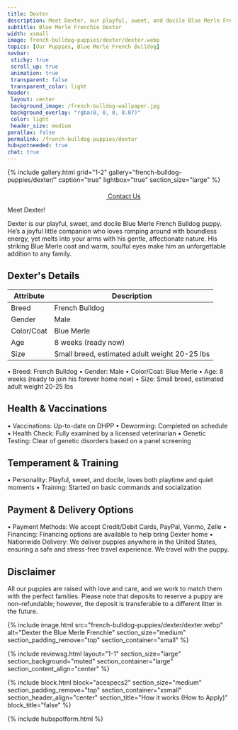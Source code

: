 ```yaml
---
title: Dexter
description: Meet Dexter, our playful, sweet, and docile Blue Merle French Bulldog puppy.
subtitle: Blue Merle Frenchie Dexter
width: xsmall
image: french-bulldog-puppies/dexter/dexter.webp
topics: [Our Puppies, Blue Merle French Bulldog]
navbar:
 sticky: true
 scroll_up: true
 animation: true
 transparent: false
 transparent_color: light
header:
 layout: center
 background_image: /french-bulldog-wallpaper.jpg
 background_overlay: "rgba(0, 0, 0, 0.07)"
 color: light
 header_size: medium
parallax: false
permalink: /french-bulldog-puppies/dexter
hubspotneeded: true
chat: true
---
```


{% include gallery.html
grid="1-2"
gallery="french-bulldog-puppies/dexter/"
caption="true"
lightbox="true"
section_size="large"
%}

<center><a class="uk-button uk-button-danger uk-border-pill uk-button-xlarge my-border-rounded" href="tel:212-739-0182">
    <span data-uk-icon="phone" class="uk-icon">
        <svg width="20" height="20" viewBox="0 0 20 20" xmlns="http://www.w3.org/2000/svg"></svg>
    </span>
    Contact Us
</a>
</center>

Meet Dexter!

Dexter is our playful, sweet, and docile Blue Merle French Bulldog puppy. He’s a joyful little companion who loves romping around with boundless energy, yet melts into your arms with his gentle, affectionate nature. His striking Blue Merle coat and warm, soulful eyes make him an unforgettable addition to any family.

## Dexter's Details

| Attribute       | Description                |
| --------------- | -------------------------- |
| Breed           | French Bulldog             |
| Gender          | Male                       |
| Color/Coat      | Blue Merle                 |
| Age             | 8 weeks (ready now)        |
| Size            | Small breed, estimated adult weight 20-25 lbs |

  • Breed: French Bulldog
  • Gender: Male
  • Color/Coat: Blue Merle
  • Age: 8 weeks (ready to join his forever home now)
  • Size: Small breed, estimated adult weight 20-25 lbs

## Health & Vaccinations

  • Vaccinations: Up-to-date on DHPP
  • Deworming: Completed on schedule
  • Health Check: Fully examined by a licensed veterinarian
  • Genetic Testing: Clear of genetic disorders based on a panel screening

## Temperament & Training

  • Personality: Playful, sweet, and docile, loves both playtime and quiet moments
  • Training: Started on basic commands and socialization

## Payment & Delivery Options

  • Payment Methods: We accept Credit/Debit Cards, PayPal, Venmo, Zelle
  • Financing: Financing options are available to help bring Dexter home
  • Nationwide Delivery: We deliver puppies anywhere in the United States, ensuring a safe and stress-free travel experience. We travel with the puppy.

## Disclaimer

All our puppies are raised with love and care, and we work to match them with the perfect families. Please note that deposits to reserve a puppy are non-refundable; however, the deposit is transferable to a different litter in the future.

{% include image.html
src="french-bulldog-puppies/dexter/dexter.webp"
alt="Dexter the Blue Merle Frenchie"
section_size="medium"
section_padding_remove="top"
section_container="small"
%}

{% include reviewsg.html
layout="1-1"
section_size="large"
section_background="muted"
section_container="large"
section_content_align="center"
%}

{% include block.html
block="acespecs2"
section_size="medium"
section_padding_remove="top"
section_container="xsmall"
section_header_align="center"
section_title="How it works (How to Apply)"
block_title="false"
%}

{% include hubspotform.html %}